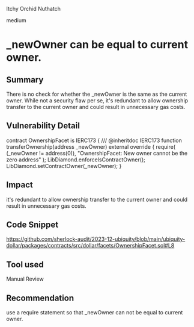 Itchy Orchid Nuthatch

medium

# _newOwner can be equal to current owner.

## Summary
There is no check for whether the _newOwner is the same as the current owner. While not a security flaw per se, it's redundant to allow ownership transfer to the current owner and could result in unnecessary gas costs.

## Vulnerability Detail
contract OwnershipFacet is IERC173 {
    /// @inheritdoc IERC173
    function transferOwnership(address _newOwner) external override {
        require(
            (_newOwner != address(0)),
            "OwnershipFacet: New owner cannot be the zero address"
        );
        LibDiamond.enforceIsContractOwner();
        LibDiamond.setContractOwner(_newOwner);
    }
## Impact
 it's redundant to allow ownership transfer to the current owner and could result in unnecessary gas costs.

## Code Snippet
https://github.com/sherlock-audit/2023-12-ubiquity/blob/main/ubiquity-dollar/packages/contracts/src/dollar/facets/OwnershipFacet.sol#L8
## Tool used

Manual Review

## Recommendation
use a require statement so that _newOwner can not  be equal to current owner.